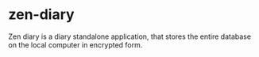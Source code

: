zen-diary
=========

Zen diary is a diary standalone application, that stores the entire database on the local computer in encrypted form.

